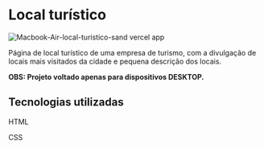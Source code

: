 # Local turístico
![Macbook-Air-local-turistico-sand vercel app](https://github.com/user-attachments/assets/a65ced25-fb76-4976-b5a1-25d228abb190)
<p>Página de local turístico de uma empresa de turismo, com a divulgação de locais mais visitados da cidade e pequena descrição dos locais.</p>
<p><strong>OBS: Projeto voltado apenas para dispositivos DESKTOP.</strong></p>

<h2>Tecnologias utilizadas</h2>
<p>HTML</p>
<p>CSS</p>
